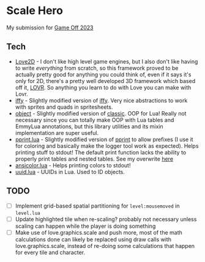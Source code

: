 # Scale Hero

My submission for [Game Off 2023](https://itch.io/jam/game-off-2023)

## Tech

- [Love2D](love2d.org/) - I don't like high level game engines, but I also don't like having to write *everything* from scratch, so this framework proved to be actually pretty good for anything you could think of, even if it says it's only for 2D, there's a pretty well developed 3D framework which based off it, [LOVR](https://github.com/bjornbytes/lovr). So anything you learn to do with Love you can make with Lovr.
- [iffy](./lib/iffy.lua) - Slightly modified version of [iffy](https://github.com/besnoi/iffy). Very nice abstractions to work with sprites and quads in spritesheets.
- [object](./lib/object.lua) - Slightly modified version of [classic](https://github.com/rxi/classic). OOP for Lua! Really not necessary since you can totally make OOP with Lua tables and EmmyLua annotations, but this library utilities and its mixin implementation  are super useful.
- [pprint.lua](./lib/pprint.lua) - Slightly modified version of [pprint](https://github.com/jagt/pprint.lua) to allow prefixes (I use it for coloring and basically make the logger tool work as expected). Helps printing stuff to stdout! The default print function lacks the ability to properly print tables and nested tables. See my overwrite [here](./src/__setup.lua#L10)
- [ansicolor.lua](https://github.com/randrews/color/tree/master) - Helps printing colors to stdout!
- [uuid.lua](https://github.com/Tieske/uuid/tree/master) - UUIDs in Lua. Used to ID objects.

## TODO

- [ ] Implement grid-based spatial partitioning for `level:mousemoved` in `level.lua`
- [ ] Update highlighted tile when re-scaling? probably not necessary unless scaling can happen while the player is doing something
- [ ] Make use of love.graphics.scale and push more, most of the math calculations done can likely be replaced using draw calls with love.graphics.scale, instead of re-doing some calculations that happen for every tile and character.